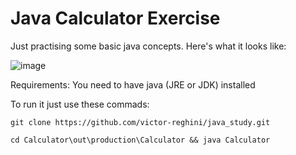 # Java Calculator Exercise

Just practising some basic java concepts. Here's what it looks like:

![image](https://github.com/victor-reghini/java_study/assets/52582270/fd9b44d6-f84f-4273-872f-087b4d1b73eb)

Requirements: You need to have java (JRE or JDK) installed

To run it just use these commads:

```git clone https://github.com/victor-reghini/java_study.git```

```cd Calculator\out\production\Calculator && java Calculator```
